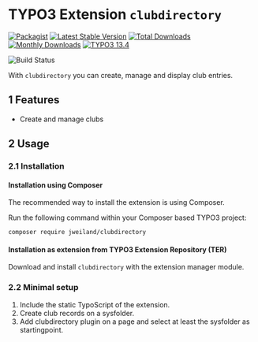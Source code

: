 # TYPO3 Extension `clubdirectory`

[![Packagist][packagist-logo-stable]][extension-packagist-url]
[![Latest Stable Version][extension-build-shield]][extension-ter-url]
[![Total Downloads][extension-downloads-badge]][extension-packagist-url]
[![Monthly Downloads][extension-monthly-downloads]][extension-packagist-url]
[![TYPO3 13.4][TYPO3-shield]][TYPO3-13-url]

![Build Status][extension-ci-shield]

With `clubdirectory` you can create, manage and display club entries.

## 1 Features

* Create and manage clubs

## 2 Usage

### 2.1 Installation

#### Installation using Composer

The recommended way to install the extension is using Composer.

Run the following command within your Composer based TYPO3 project:

```
composer require jweiland/clubdirectory
```

#### Installation as extension from TYPO3 Extension Repository (TER)

Download and install `clubdirectory` with the extension manager module.

### 2.2 Minimal setup

1) Include the static TypoScript of the extension.
2) Create club records on a sysfolder.
3) Add clubdirectory plugin on a page and select at least the sysfolder as startingpoint.


<!-- MARKDOWN LINKS & IMAGES -->

[extension-build-shield]: https://poser.pugx.org/jweiland/clubdirectory/v/stable.svg?style=for-the-badge

[extension-ci-shield]: https://github.com/jweiland-net/clubdirectory/actions/workflows/ci.yml/badge.svg

[extension-downloads-badge]: https://poser.pugx.org/jweiland/clubdirectory/d/total.svg?style=for-the-badge

[extension-monthly-downloads]: https://poser.pugx.org/jweiland/clubdirectory/d/monthly?style=for-the-badge

[extension-ter-url]: https://extensions.typo3.org/extension/clubdirectory/

[extension-packagist-url]: https://packagist.org/packages/jweiland/clubdirectory/

[packagist-logo-stable]: https://img.shields.io/badge/--grey.svg?style=for-the-badge&logo=packagist&logoColor=white

[TYPO3-13-url]: https://get.typo3.org/version/13

[TYPO3-shield]: https://img.shields.io/badge/TYPO3-13.4-green.svg?style=for-the-badge&logo=typo3
